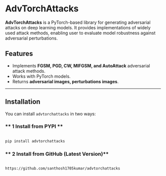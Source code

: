 # AdvTorchAttacks

**AdvTorchAttacks** is a PyTorch-based library for generating adversarial attacks on deep learning models. It provides implementations of widely used attack methods, enabling user to evaluate model robustness against adversarial perturbations.

##  Features

- Implements **FGSM, PGD, CW, MIFGSM, and AutoAttack** adversarial attack methods.
- Works with PyTorch models.
- Returns **adversarial images, perturbations images**.

---

##  Installation

You can install `advtorchattacks` in two ways:
### ** 1️ Install from PYPI **

```bash

pip install advtorchattacks

```

### ** 2 Install from GitHub (Latest Version)**

```bash

https://github.com/santhosh1705kumar/advtorchattacks

```

